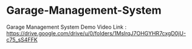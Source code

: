 # Garage-Management-System

Garage Management System Demo Video Link : https://drive.google.com/drive/u/0/folders/1MslrqJ7OHGYHR7cxgD0jU-c75_sS4FFK
